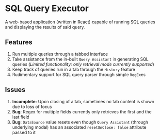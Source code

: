 # SQL Query Executor

A web-based application (written in React) capable of running SQL queries and displaying the results of said query.

## Features

1. Run multiple queries through a tabbed interface
2. Take assistance from the in-built `Query Assistant` in generating SQL queries (_Limited functionality: only retrieval mode currently supported_)
3. Keep track of queries run in a tab through the `History` feature
4. Rudimentary support for SQL query parser through simple `RegEx`es

## Issues

1. **Incomplete:** Upon closing of a tab, sometimes no tab content is shown due to loss of focus
2. **Bug**: Regex for multiple fields currently only retrieves the first and the last field
3. **Bug**: `DataSource` value resets even though `Query Assistant` (through underlying modal) has an associated `resetOnClose: false` attribute passed to it